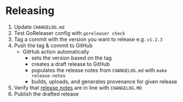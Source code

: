 # Releasing

1. Update `CHANGELOG.md`
2. Test GoReleaser config with `goreleaser check`
3. Tag a commit with the version you want to release e.g. `v1.2.3`
4. Push the tag & commit to GitHub
    - GitHub action automatically
      - sets the version based on the tag
      - creates a draft release to GitHub
      - populates the release notes from `CHANGELOG.md` with `make release-notes`
      - builds, uploads, and generates provenance for given release
5. Verify that [release notes](https://github.com/UpCloudLtd/upcloud-cli/releases) are in line with `CHANGELOG.MD`
6. Publish the drafted release

